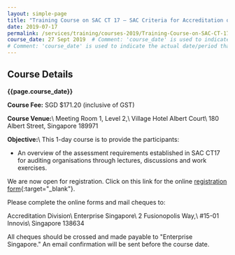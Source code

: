 ```yaml
---
layout: simple-page
title: "Training Course on SAC CT 17 – SAC Criteria for Accreditation of Auditing Organisations"
date: 2019-07-17
permalink: /services/training/courses-2019/Training-Course-on-SAC-CT-17
course_date: 27 Sept 2019  # Comment: 'course_date' is used to indicate the actual date/period that the course will be held
# Comment: 'course_date' is used to indicate the actual date/period that the course will be held
---
```


## Course Details
**{{page.course_date}}**

**Course Fee:** SGD $171.20 (inclusive of GST)

**Course Venue:**\\
Meeting Room 1, Level 2,\\
Village Hotel Albert Court\\
180 Albert Street, Singapore 189971
<!-- COMMENT: The double backslashes are used to denote a line break without paragraph spacing -->
 
**Objective:**\\
This 1-day course is to provide the participants:

* An overview of the assessment requirements established in SAC CT17 for auditing organisations through lectures, discussions and work exercises.

We are now open for registration. Click on this link for the online [registration form](https://form.gov.sg/5d3036df5f62720018314389){:target="&#95;blank"}.
<!-- COMMENT: The {:target="&#95;blank"} syntax at the end of the Markdown webpage URL is used to open the URL in a new window tab -->

Please complete the online forms and mail cheques to:

Accreditation Division\\
Enterprise Singapore\\
2 Fusionopolis Way,\\
#15-01 Innovis\\
Singapore 138634
<!-- COMMENT: The double backslashes are used to denote a line break without paragraph spacing -->

All cheques should be crossed and made payable to "Enterprise Singapore." An email confirmation will be sent before the course date. 
